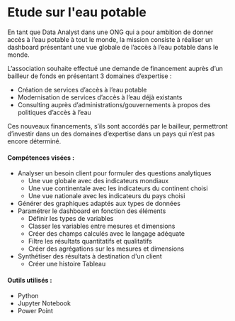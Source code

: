 # Etude sur l'eau potable

En tant que Data Analyst dans une ONG qui a pour ambition de donner accès à l’eau potable à tout le monde, la mission consiste à réaliser un dashboard présentant une vue globale de l’accès à l’eau potable dans le monde. 

L’association souhaite effectué une demande de financement auprès d’un bailleur de fonds en présentant 3 domaines d’expertise :
- Création de services d’accès à l’eau potable
- Modernisation de services d’accès à l’eau déjà existants
- Consulting auprès d’administrations/gouvernements à propos des politiques d’accès à l’eau

Ces nouveaux financements, s’ils sont accordés par le bailleur, permettront d’investir dans un des domaines d’expertise dans un pays qui n’est pas encore déterminé.

#### Compétences visées :
- Analyser un besoin client pour formuler des questions analytiques
  - Une vue globale avec des indicateurs mondiaux
  - Une vue continentale avec les indicateurs du continent choisi
  - Une vue nationale avec les indicateurs du pays choisi
- Générer des graphiques adaptés aux types de données
- Paramétrer le dashboard en fonction des éléments
  - Définir les types de variables
  - Classer les variables entre mesures et dimensions
  - Créer des champs calculés avec le langage adéquate
  - Filtre les résultats quantitatifs et qualitatifs
  - Créer des agrégations sur les mesures et dimensions
- Synthétiser des résultats à destination d'un client
  - Créer une histoire Tableau

#### Outils utilisés :
- Python
- Jupyter Notebook
- Power Point
